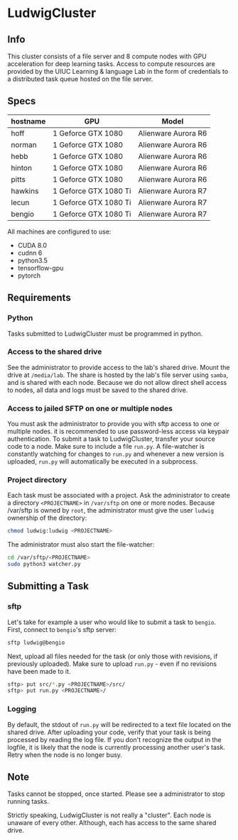 # LudwigCluster

## Info

This cluster consists of a file server and 8 compute nodes with GPU acceleration for deep learning tasks.
Access to compute resources are provided by the UIUC Learning & language Lab in the form of credentials to a distributed task queue hosted on the file server.

## Specs

| hostname  |GPU                    | Model               |
|-----------|-----------------------|---------------------|
| hoff      |1 Geforce GTX 1080     | Alienware Aurora R6 |
| norman    |1 Geforce GTX 1080     | Alienware Aurora R6 |
| hebb      |1 Geforce GTX 1080     | Alienware Aurora R6 |
| hinton    |1 Geforce GTX 1080     | Alienware Aurora R6 |
| pitts     |1 Geforce GTX 1080     | Alienware Aurora R6 |
| hawkins   |1 Geforce GTX 1080 Ti  | Alienware Aurora R7 |
| lecun     |1 Geforce GTX 1080 Ti  | Alienware Aurora R7 |
| bengio    |1 Geforce GTX 1080 Ti  | Alienware Aurora R7 |

All machines are configured to use:
* CUDA 8.0
* cudnn 6
* python3.5
* tensorflow-gpu
* pytorch


## Requirements

### Python
Tasks submitted to LudwigCluster must be programmed in python.

### Access to the shared drive
See the administrator to provide access to the lab's shared drive. Mount the drive at ```/media/lab```.
The share is hosted by the lab's file server using ```samba```, and is shared with each node. 
Because we do not allow direct shell access to nodes, all data and logs must be saved to the shared drive.

### Access to jailed SFTP on one or multiple nodes
You must ask the administrator to provide you with sftp access to one or multiple nodes.
it is recommended to use password-less access via keypair authentication. 
To submit a task to LudwigCluster, transfer your source code to a node. 
Make sure to include a file ```run.py```. 
A file-watcher is constantly watching for changes to ```run.py``` and whenever a new version is uploaded, ```run.py``` will automatically be executed in a subprocess.

### Project directory
Each task must be associated with a project. 
Ask the administrator to create a directory ```<PROJECTNAME>``` in ```/var/sftp``` on one or more nodes. 
Because /var/sftp is owned by ```root```, the administrator must give the user ```ludwig``` ownership of the directory:
```bash
chmod ludwig:ludwig <PROJECTNAME>
``` 
The administrator must also start the file-watcher:
```bash
cd /var/sftp/<PROJECTNAME>
sudo python3 watcher.py
```
## Submitting a Task

### sftp
Let's take for example a user who would like to submit a task to ```bengio```. 
First, connect to ```bengio```'s sftp server:
```bash
sftp ludwig@bengio
```

Next, upload all files needed for the task (or only those with revisions, if previously uploaded).
Make sure to upload ```run.py``` - even if no revisions have been made to it.
```bash
sftp> put src/*.py <PROJECTNAME>/src/
sftp> put run.py <PROJECTNAME>/
```

### Logging
By default, the stdout of ```run.py``` will be redirected to a text file located on the shared drive.
After uploading your code, verify that your task is being processed by reading the log file.
If you don't recognize the output in the logfile, it is likely that the node is currently processing another user's task.
Retry when the node is no longer busy. 

## Note

Tasks cannot be stopped, once started. Please see a administrator to stop running tasks.

Strictly speaking, LudwigCluster is not really a "cluster". 
Each node is unaware of every other. Although, each has access to the same shared drive. 